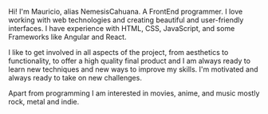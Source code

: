 Hi! I'm Mauricio, alias NemesisCahuana. A FrontEnd programmer. I love working with web technologies and creating beautiful and user-friendly interfaces. I have experience with HTML, CSS, JavaScript, and some Frameworks like Angular and React.

I like to get involved in all aspects of the project, from aesthetics to functionality, to offer a high quality final product and I am always ready to learn new techniques and new ways to improve my skills. I'm motivated and always ready to take on new challenges.

Apart from programming I am interested in movies, anime, and music mostly rock, metal and indie.
